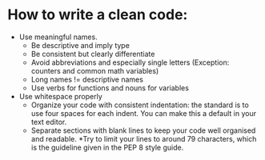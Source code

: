 # How to write a clean code:

* Use meaningful names.
	* Be descriptive and imply type
	* Be consistent but clearly differentiate 
	* Avoid abbreviations and especially single letters (Exception: counters and common math variables)
	* Long names != descriptive names
	* Use verbs for functions and nouns for variables
* Use whitespace properly
	* Organize your code with consistent indentation: the standard is to use four spaces for each indent. You can make this a default in your text editor.
	* Separate sections with blank lines to keep your code well organised and readable.
	*Try to limit your lines to around 79 characters, which is the guideline given in the PEP 8 style guide.